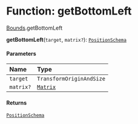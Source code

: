 # Function: getBottomLeft

[Bounds](/auto-docs/editor/modules/Bounds.md).getBottomLeft

**getBottomLeft**(`target`, `matrix?`): [`PositionSchema`](/auto-docs/editor/interfaces/PositionSchema.md)

#### Parameters

| Name | Type |
| :------ | :------ |
| `target` | `TransformOriginAndSize` |
| `matrix?` | [`Matrix`](/auto-docs/editor/classes/Matrix.md) |

#### Returns

[`PositionSchema`](/auto-docs/editor/interfaces/PositionSchema.md)
